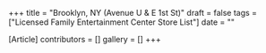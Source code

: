 +++
title = "Brooklyn, NY (Avenue U & E 1st St)"
draft = false
tags = ["Licensed Family Entertainment Center Store List"]
date = ""

[Article]
contributors = []
gallery = []
+++